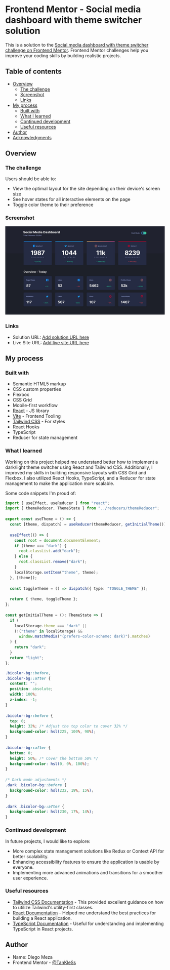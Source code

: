 # Frontend Mentor - Social media dashboard with theme switcher solution

This is a solution to the [Social media dashboard with theme switcher challenge on Frontend Mentor](https://www.frontendmentor.io/challenges/social-media-dashboard-with-theme-switcher-6oY8ozp_H). Frontend Mentor challenges help you improve your coding skills by building realistic projects.

## Table of contents

- [Overview](#overview)
  - [The challenge](#the-challenge)
  - [Screenshot](#screenshot)
  - [Links](#links)
- [My process](#my-process)
  - [Built with](#built-with)
  - [What I learned](#what-i-learned)
  - [Continued development](#continued-development)
  - [Useful resources](#useful-resources)
- [Author](#author)
- [Acknowledgments](#acknowledgments)

## Overview

### The challenge

Users should be able to:

- View the optimal layout for the site depending on their device's screen size
- See hover states for all interactive elements on the page
- Toggle color theme to their preference

### Screenshot

![Screenshot](./design/desktop-design-dark.jpg)

### Links

- Solution URL: [Add solution URL here](https://github.com/TanKleSs10/Dashboard-Social-Media.git)
- Live Site URL: [Add live site URL here](https://your-live-site-url.com)

## My process

### Built with

- Semantic HTML5 markup
- CSS custom properties
- Flexbox
- CSS Grid
- Mobile-first workflow
- [React](https://reactjs.org/) - JS library
- [Vite](https://vitejs.dev/) - Frontend Tooling
- [Tailwind CSS](https://tailwindcss.com/) - For styles
- React Hooks
- TypeScript
- Reducer for state management

### What I learned

Working on this project helped me understand better how to implement a dark/light theme switcher using React and Tailwind CSS. Additionally, I improved my skills in building responsive layouts with CSS Grid and Flexbox. I also utilized React Hooks, TypeScript, and a Reducer for state management to make the application more scalable.

Some code snippets I'm proud of:

```typescript
import { useEffect, useReducer } from "react";
import { themeReducer, ThemeState } from "../reducers/themeReducer";

export const useTheme = () => {
  const [theme, dispatch] = useReducer(themeReducer, getInitialTheme());

  useEffect(() => {
    const root = document.documentElement;
    if (theme === "dark") {
      root.classList.add("dark");
    } else {
      root.classList.remove("dark");
    }
    localStorage.setItem("theme", theme);
  }, [theme]);

  const toggleTheme = () => dispatch({ type: "TOGGLE_THEME" });

  return { theme, toggleTheme };
};

const getInitialTheme = (): ThemeState => {
  if (
    localStorage.theme === "dark" ||
    (!("theme" in localStorage) &&
      window.matchMedia("(prefers-color-scheme: dark)").matches)
  ) {
    return "dark";
  }
  return "light";
};
```

```css
.bicolor-bg::before,
.bicolor-bg::after {
  content: "";
  position: absolute;
  width: 100%;
  z-index: -1;
}

.bicolor-bg::before {
  top: 0;
  height: 32%; /* Adjust the top color to cover 32% */
  background-color: hsl(225, 100%, 98%);
}

.bicolor-bg::after {
  bottom: 0;
  height: 50%; /* Cover the bottom 50% */
  background-color: hsl(0, 0%, 100%);
}

/* Dark mode adjustments */
.dark .bicolor-bg::before {
  background-color: hsl(232, 19%, 15%);
}

.dark .bicolor-bg::after {
  background-color: hsl(230, 17%, 14%);
}
```

### Continued development

In future projects, I would like to explore:

- More complex state management solutions like Redux or Context API for better scalability.
- Enhancing accessibility features to ensure the application is usable by everyone.
- Implementing more advanced animations and transitions for a smoother user experience.

### Useful resources

- [Tailwind CSS Documentation](https://tailwindcss.com/docs) - This provided excellent guidance on how to utilize Tailwind's utility-first classes.
- [React Documentation](https://reactjs.org/docs/getting-started.html) - Helped me understand the best practices for building a React application.
- [TypeScript Documentation](https://www.typescriptlang.org/docs/) - Useful for understanding and implementing TypeScript in React projects.

## Author

- Name: Diego Meza
- Frontend Mentor - [@TanKleSs](https://www.frontendmentor.io/profile/TanKleSs10)
